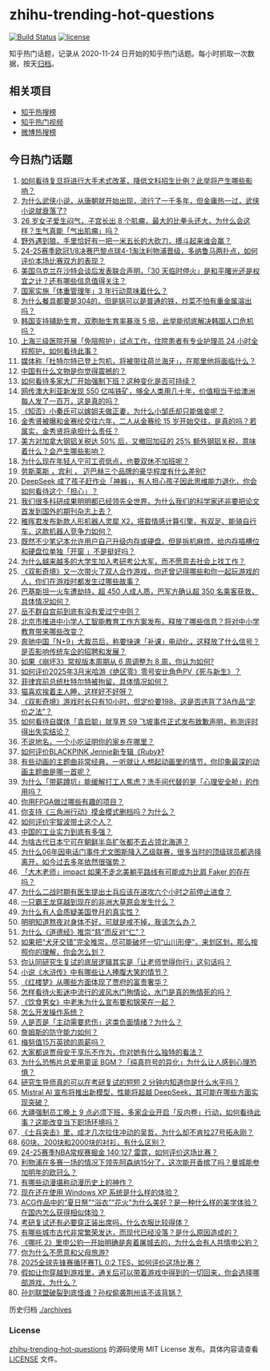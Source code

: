 # zhihu-trending-hot-questions

[![Build Status](https://github.com/justjavac/zhihu-trending-hot-questions/workflows/ci/badge.svg?branch=master)](https://github.com/justjavac/zhihu-trending-hot-questions/actions)
[![license](https://img.shields.io/github/license/justjavac/zhihu-trending-hot-questions)](https://github.com/justjavac/zhihu-trending-hot-questions/blob/master/LICENSE)

知乎热门话题，记录从 2020-11-24
日开始的知乎热门话题。每小时抓取一次数据，按天[归档](./archives)。

## 相关项目

- [知乎热搜榜](https://github.com/justjavac/zhihu-trending-top-search)
- [知乎热门视频](https://github.com/justjavac/zhihu-trending-hot-video)
- [微博热搜榜](https://github.com/justjavac/weibo-trending-hot-search)

## 今日热门话题

<!-- BEGIN -->
<!-- 最后更新时间 Wed Mar 12 2025 09:52:38 GMT+0800 (China Standard Time) -->

1. [如何看待复旦将进行大手术式改革，降低文科招生比例？此举将产生哪些影响？](https://www.zhihu.com/question/14642125496)
1. [为什么武侠小说，从唐朝就开始出现，流行了一千多年，但金庸热一过，武侠小说就衰落了?](https://www.zhihu.com/question/8777346102)
1. [26 岁女子爱生闷气，子宫长出 8 个肌瘤，最大的比拳头还大，为什么会这样？生气真能「气出肌瘤」吗？](https://www.zhihu.com/question/14671461774)
1. [野外遇到狼，手里恰好有一把一米五长的大砍刀，搏斗起来谁会赢？](https://www.zhihu.com/question/635949471)
1. [24-25赛季欧冠1/8决赛巴黎点球4-1淘汰利物浦晋级，多纳鲁马两扑点，如何评价本场比赛双方的表现？](https://www.zhihu.com/question/14724459788)
1. [美国乌克兰在沙特会谈后发表联合声明，「30 天临时停火」是和平曙光还是权宜之计？还有哪些信息值得关注？](https://www.zhihu.com/question/14725904916)
1. [国家实施「体重管理年」3 年行动意味着什么？](https://www.zhihu.com/question/14520203413)
1. [为什么餐具都要是304的，但是锅可以是普通的铁，炒菜不怕有重金属溶出吗？](https://www.zhihu.com/question/644077229)
1. [韩国支持辅助生育，双胞胎生育率暴涨 5 倍，此举能彻底解决韩国人口危机吗？](https://www.zhihu.com/question/14141902233)
1. [上海三级医院开展「免陪照护」试点工作，住院患者有专业护理员 24 小时全程照护，如何看待此事？](https://www.zhihu.com/question/14298400521)
1. [媒体称「杜特尔特已登上包机，将被带往荷兰海牙」，在那里他将面临什么？](https://www.zhihu.com/question/14706702739)
1. [中国有什么文物是你觉得震撼的？](https://www.zhihu.com/question/789374403)
1. [如何看待多家大厂开始强制下班？这种变化是否可持续？](https://www.zhihu.com/question/14587037385)
1. [网传澳大利亚新发现 550 亿吨铁矿，够全人类用几十年，价值相当于给澳洲每人发了一百万，这是真的吗？](https://www.zhihu.com/question/14508466274)
1. [《知否》小秦氏可以嫁姐夫做正妻，为什么小邹氏却只能做妾呢？](https://www.zhihu.com/question/410980190)
1. [金秀贤被曝和金赛纶交往六年，二人从金赛纶 15 岁开始交往，是真的吗？若属实，金秀贤将承担什么责任？](https://www.zhihu.com/question/14637498488)
1. [美方对加拿大钢铝关税达 50% 后，又撤回加征的 25% 额外钢铝关税，意味着什么？会产生哪些影响？](https://www.zhihu.com/question/14711155356)
1. [为什么现在年轻人宁可工资低点，也要双休不加班呢？](https://www.zhihu.com/question/12349683003)
1. [劳斯莱斯 ，宾利 ， 迈巴赫三个品牌的豪华程度有什么差别?](https://www.zhihu.com/question/31061246)
1. [DeepSeek 成了孩子赶作业「神器」，有人担心孩子因此思维能力退化，你会如何看待这个「担心」？](https://www.zhihu.com/question/12607370271)
1. [我们很多科研成果明明都已经领先全世界，为什么我们的科学家还非要把论文首发到国外的期刊杂志上去？](https://www.zhihu.com/question/12449792735)
1. [稚晖君发布新款人形机器人灵犀 X2，搭载情感计算引擎，有双足、能骑自行车，这款机器人竞争力如何？](https://www.zhihu.com/question/14651637288)
1. [既然不少笔记本允许用户自己升级内存或硬盘，但是拆机麻烦，给内存插槽位和硬盘位单独「开窗 」不是挺好吗？](https://www.zhihu.com/question/14389572198)
1. [为什么越来越多的大学生加入考研考公大军，而不愿意去社会上找工作？](https://www.zhihu.com/question/13907908436)
1. [《双影奇境》又一次带火了双人合作游戏，你还曾记得哪些和你一起玩游戏的人，你们在游戏时都发生过哪些故事？](https://www.zhihu.com/question/14579792030)
1. [巴基斯坦一火车遭劫持，超 450 人成人质，巴军方确认超 350 名乘客获救，具体情况如何？](https://www.zhihu.com/question/14708218073)
1. [岳不群自宫前到底有没有爱过宁中则？](https://www.zhihu.com/question/14338385884)
1. [北京市推进中小学人工智能教育工作方案发布，释放了哪些信息？将对中小学教育带来哪些改变？](https://www.zhihu.com/question/14358457231)
1. [奔驰中国「N+9」大裁员后，称要快速「补课」电动化，这释放了什么信号？是否影响传统车企的招聘和发展？](https://www.zhihu.com/question/14340179692)
1. [如果《崩坏3》常规版本周期从 6 周调整为 8 周，你认为如何?](https://www.zhihu.com/question/14480408265)
1. [如何评价2025年3月米哈游《绝区零》零号安比角色PV《死与新生》？](https://www.zhihu.com/question/14673883424)
1. [菲律宾前总统杜特尔特被拘留，具体情况如何？](https://www.zhihu.com/question/14610718943)
1. [猫喜欢挨着主人睡，这样好不好呀？](https://www.zhihu.com/question/661543708)
1. [《双影奇境》游戏时长只有10小时，但定价要198，这是否违背了3A作品“定价之法”？](https://www.zhihu.com/question/14248193503)
1. [如何看待自媒体「袁启聪」就享界 S9 飞坡事件正式发布致歉声明，称测评时得出失实结论？](https://www.zhihu.com/question/14347865758)
1. [不说地名，一个小吃证明你的家乡在哪里？](https://www.zhihu.com/question/13536593023)
1. [如何评价BLACKPINK Jennie新专辑《Ruby》?](https://www.zhihu.com/question/14259685287)
1. [有些动画的主题曲非常经典，一听就让人想起动画里的情节，你印象最深的动画主题曲是哪一首呢？](https://www.zhihu.com/question/13118075665)
1. [为什么「带薪蹲坑」能缓解打工人焦虑？洗手间代替的是「心理安全舱」的作用吗？](https://www.zhihu.com/question/13321455464)
1. [你用FPGA做过哪些有趣的项目？](https://www.zhihu.com/question/263316619)
1. [你支持《三角洲行动》摸金模式删档吗？为什么？](https://www.zhihu.com/question/14211085453)
1. [如何评价宇智波带土这个人？](https://www.zhihu.com/question/50303145)
1. [中国的工业实力到底有多强？](https://www.zhihu.com/question/7282416209)
1. [为啥古代日本宁可在朝鲜半岛扩张都不去占领北海道？](https://www.zhihu.com/question/13525727494)
1. [为什么06年因电话门事件尤文图斯降入乙级联赛，很多当时的顶级球员都选择离开，如今过去多年依然很强势？](https://www.zhihu.com/question/301337298)
1. [「大木老师」impact 如果不走北美躺平路线有可能成为比肩 Faker 的存在吗？](https://www.zhihu.com/question/14600109808)
1. [为什么二战时期有医生提出士兵应该在进攻六个小时之前停止进食？](https://www.zhihu.com/question/14483806094)
1. [一只霸王龙穿越到现在的非洲大草原会发生什么？](https://www.zhihu.com/question/266397869)
1. [为什么有人会质疑美国登月的真实性？](https://www.zhihu.com/question/568497863)
1. [明明知道熬夜对身体不好，可就是戒不掉，我该怎么办？](https://www.zhihu.com/question/640060689)
1. [为什么《道德经》推崇“慈”而反对“仁”？](https://www.zhihu.com/question/550518415)
1. [如果把“犬牙交错”完全推崇，尽可能破坏一切“山川形便”，来划区划，那么按照你的理解，你会怎么划？](https://www.zhihu.com/question/3088406818)
1. [你认同研究生复试的底层逻辑其实是「让老师觉得你行」这句话吗？](https://www.zhihu.com/question/14566532283)
1. [小说《水浒传》中有哪些让人捧腹大笑的情节？](https://www.zhihu.com/question/630909743)
1. [《红楼梦》从哪些方面体现了贾府的富贵奢华？](https://www.zhihu.com/question/412998026)
1. [怎样看待火影迷中流行的波风水门殉情论，水门是真的殉情死的吗？](https://www.zhihu.com/question/11351870501)
1. [《饮食男女》中老朱为什么宣布要和锦荣在一起？](https://www.zhihu.com/question/52938459)
1. [怎么开发操作系统？](https://www.zhihu.com/question/573832313)
1. [人是否是「主动需要悲伤」这类负面情绪？为什么？](https://www.zhihu.com/question/12450508357)
1. [詹姆斯的防守能力如何？](https://www.zhihu.com/question/38560562)
1. [梅努值15万英镑的周薪吗？](https://www.zhihu.com/question/14422693311)
1. [大家都说贾母安于享乐不作为，你对她有什么独特的看法？](https://www.zhihu.com/question/450524152)
1. [为什么恐怖片总爱用童谣 BGM？「纯真符号的异化」为什么让人感到心理恐惧？](https://www.zhihu.com/question/13321420564)
1. [研究生导师真的可以在考研复试的短短 2 分钟内知道你是什么水平吗？](https://www.zhihu.com/question/14566612099)
1. [Mistral AI 宣布将推出新模型，性能将超越 DeepSeek，其可能在哪些方面实现突破？](https://www.zhihu.com/question/14580770188)
1. [大疆强制员工晚上 9 点必须下班，多家企业开启「反内卷」行动，如何看待此事？这能改变当下职场环境吗？](https://www.zhihu.com/question/14581471912)
1. [《士兵突击》里，成才几次拉住冲动的吴哲，为什么却不肯拉27号拓永刚？](https://www.zhihu.com/question/1025525041)
1. [60块、200块和2000块的衬衫，有什么区别？](https://www.zhihu.com/question/1350822787)
1. [24-25赛季NBA常规赛掘金 140:127 雷霆，如何评价这场比赛？](https://www.zhihu.com/question/14637520747)
1. [利物浦在多赛一场的情况下领先阿森纳15分了，这次能开香槟了吗？曼城能参加明年的欧冠么？](https://www.zhihu.com/question/14567676047)
1. [有哪些动漫堪称动漫历史上的神作？](https://www.zhihu.com/question/466167444)
1. [现在还在使用 Windows XP 系统是什么样的体验？](https://www.zhihu.com/question/318692600)
1. [ACG作品中的“夏日祭”“浴衣”“花火”为什么美好？是一种什么样的美学体验？在国内怎么获得相似体验？](https://www.zhihu.com/question/13608581202)
1. [考研复试还有必要穿正装出席吗，什么衣服比较得体？](https://www.zhihu.com/question/14566569694)
1. [有哪些城市古代非常繁荣发达，而现代已经没落？是什么原因造成的？](https://www.zhihu.com/question/661263027)
1. [《哪吒 2》里申公豹一开始明确是奔着屠城去的，为什么会有人共情申公豹？](https://www.zhihu.com/question/12756143558)
1. [你为什么不愿意和父母旅游?](https://www.zhihu.com/question/293045632)
1. [2025全球先锋赛循环赛TL 0:2 TES，如何评价这场比赛？](https://www.zhihu.com/question/14692706148)
1. [假如让你穿越到游戏里，通关后可以带着游戏中得到的一切回来，你会选择哪部游戏，为什么？](https://www.zhihu.com/question/12979690166)
1. [孙刘联盟破裂到底怪谁？孙权偷袭荆州该不该背锅？](https://www.zhihu.com/question/14113441887)

<!-- END -->

历史归档 [./archives](./archives)

### License

[zhihu-trending-hot-questions](https://github.com/justjavac/zhihu-trending-hot-questions)
的源码使用 MIT License 发布。具体内容请查看 [LICENSE](./LICENSE) 文件。

